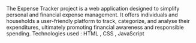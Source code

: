 The Expense Tracker project is a web application designed to simplify personal and financial expense management. It offers individuals and households a user-friendly platform to track, categorize, and analyse their expenditures, ultimately promoting financial awareness and responsible spending. 
Technologies used : HTML , CSS ,  JavaScript
